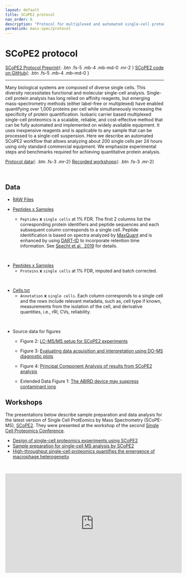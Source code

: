```yaml
---
layout: default
title: SCoPE2 protocol
nav_order: 6
description: "Protocol for multiplexed and automated single-cell proteomics by mass-spectrometry using SCoPE2"
permalink: mass-spec/protocol
---
```


# SCoPE2 protocol

[SCoPE2 Protocol Preprint](https://www.biorxiv.org/content/10.1101/2021.03.12.435034v1){: .btn .fs-5 .mb-4 .mb-md-0 .mr-2 }
[SCoPE2 code on GitHub](https://github.com/SlavovLab/SCoPE2/tree/master/code){: .btn .fs-5 .mb-4 .mb-md-0 }



------------

Many biological systems are composed of diverse single cells. This diversity necessitates functional and molecular single-cell analysis. Single-cell protein analysis has long relied on affinity reagents, but emerging mass-spectrometry methods (either label-free or multiplexed) have enabled quantifying over 1,000 proteins per cell while simultaneously increasing the specificity of protein quantification. Isobaric carrier based multiplexed single-cell proteomics is a scalable, reliable, and cost-effective method that can be fully automated and implemented on widely available equipment. It uses inexpensive reagents and is applicable to any sample that can be processed to a single-cell suspension. Here we describe an automated SCoPE2 workflow that allows analyzing about 200 single cells per 24 hours using only standard commercial equipment. We emphasize experimental steps and benchmarks required for achieving quantitative protein analysis.

[Protocol data]({{site.baseurl}}#data){: .btn .fs-3 .mr-2}
[Recorded workshops]({{site.baseurl}}#workshops){: .btn .fs-3 .mr-2}

&nbsp;

## Data

* [RAW Files](https://massive.ucsd.edu/ProteoSAFe/dataset.jsp?task=66e7837857194b67b3050099747833e3)

* [Peptides x Samples](Protocol_data/SingleCell_PeptidesXsamples.txt)
  - `Peptides` **x** `single cells` at 1% FDR.  The first 2 columns list the corresponding protein identifiers and peptide sequences and each subsequent column corresponds to a single cell. Peptide identification is based on spectra analyzed by [MaxQuant](https://www.maxquant.org/)  and is enhanced by using [DART-ID](https://dart-id.slavovlab.net/) to incorporate retention time information. See [Specht et al., 2019](https://www.biorxiv.org/content/10.1101/665307v3) for details.   

&nbsp;

* [Peptides x Samples](Protocol_data/ProteinsXSamples_BulkANDSSC.txt)
   - `Proteins` **x** `single cells` at 1% FDR, imputed and batch corrected.

&nbsp;

* [Cells.txt](Protocol_data/SingleCell_ids.txt)
   - `Annotation` **x**  `single cells`. Each column corresponds to a single cell and the rows include relevant metadata, such as, cell type if known, measurements from the isolation of the cell, and derivative quantities, i.e., rRI, CVs, reliability.


&nbsp;

* Source data for figures
  - Figure 2: [LC-MS/MS setup for SCoPE2 experiments](https://doi.org/10.6084/m9.figshare.15060720.v1)

  - Figure 3: [Evaluating data acquisition and interpretation using DO-MS diagnostic plots](https://doi.org/10.6084/m9.figshare.15060774.v1)

  - Figure 4: [Principal Component Analysis of results from SCoPE2 analysis](https://doi.org/10.6084/m9.figshare.15060789.v1)

  - Extended Data Figure 1: [The ABIRD device may suppress contaminant ions](https://doi.org/10.6084/m9.figshare.15060846.v1)



## Workshops
The presentations below describe sample preparation and data analysis for the latest version of Single Cell ProtEomics by Mass Spectrometry (SCoPE-MS), [SCoPE2](https://www.biorxiv.org/content/10.1101/665307v5). They were presented at the workshop of the second [Single Cell Proteomics Conference](https://single-cell.net/proteomics/scp2019).


* [Design of single-cell proteomics experiments using SCoPE2](https://youtu.be/mz6Yq2XSu-8)
* [Sample preparation for single-cell MS analysis by SCoPE2](https://youtu.be/Eq_s6Jlzfnk)
* [High-throughput single-cell proteomics quantifies the emergence of macrophage heterogeneity](https://youtu.be/NNLh4nE687I)

&nbsp;

<iframe width="560" height="315" src="https://www.youtube.com/embed/Eq_s6Jlzfnk" frameborder="0" allow="accelerometer; autoplay; encrypted-media; gyroscope; picture-in-picture" allowfullscreen></iframe>

&nbsp;

&nbsp;

&nbsp;
